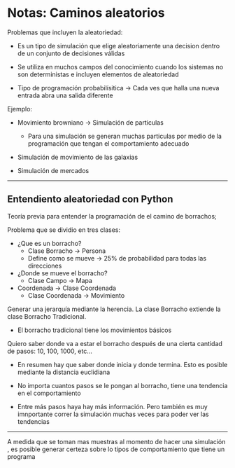 # Notas: Caminos aleatorios

Problemas que incluyen la aleatoriedad:

- Es un tipo de simulación que elige aleatoriamente una decision dentro de un conjunto de decisiones válidas

- Se utiliza en muchos campos del conocimiento cuando los sistemas no son deterministas e incluyen elementos de aleatoriedad

- Tipo de programación probabilísitica -> Cada ves que halla una nueva entrada abra una salida diferente

Ejemplo:

- Movimiento browniano -> Simulación de particulas
  - Para una simulación se generan muchas particulas por medio de la programación que tengan el comportamiento adecuado

- Simulación de movimiento de las galaxias

- Simulación de mercados 

----

## Entendiento aleatoriedad con Python

Teoría previa para entender la programación de el camino de borrachos;

Problema que se dividio en tres clases:

- ¿Que es un borracho?
    - Clase Borracho -> Persona
    - Define como se mueve -> 25% de probabilidad para todas las direcciones
- ¿Donde se mueve el borracho?
    - Clase Campo -> Mapa
- Coordenada -> Clase Coordenada
    - Clase Coordenada -> Movimiento

Generar una jerarquía mediante la herencia. La clase Borracho extiende la clase Borracho Tradicional.
- El borracho tradicional tiene los movimientos básicos 

Quiero saber donde va a estar el borracho después de una cierta cantidad de pasos: 10, 100, 1000, etc...

- En resumen hay que saber donde inicia y donde termina. Esto es posible mediante la distancia euclidiana

- No importa cuantos pasos se le pongan al borracho, tiene una tendencia en el comportamiento

- Entre más pasos haya hay más información. Pero también es muy imnportante correr la simulación muchas veces para poder ver las tendencias

----

A medida que se toman mas muestras al momento de hacer una simulación , es posible generar certeza sobre lo tipos de comportamiento que tiene un programa
